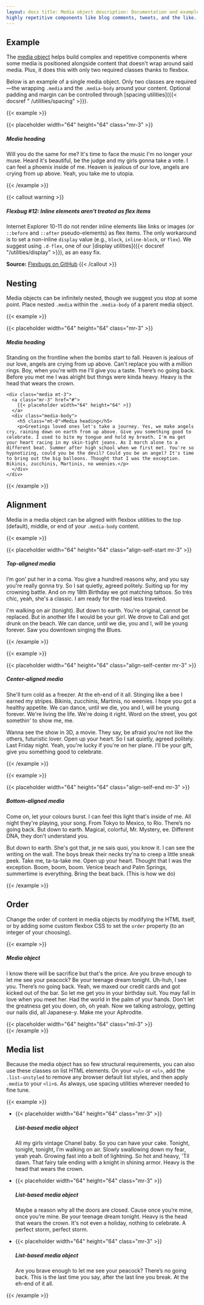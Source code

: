 ```yaml
---
layout: docs title: Media object description: Documentation and examples for Bootstrap's media object to construct
highly repetitive components like blog comments, tweets, and the like. group: components toc: true
---
```


## Example

The [media object](http://www.stubbornella.org/content/2010/06/25/the-media-object-saves-hundreds-of-lines-of-code/)
helps build complex and repetitive components where some media is positioned alongside content that doesn't wrap around
said media. Plus, it does this with only two required classes thanks to flexbox.

Below is an example of a single media object. Only two classes are required—the wrapping `.media` and the `.media-body`
around your content. Optional padding and margin can be controlled through [spacing utilities]({{< docsref "
/utilities/spacing" >}}).

{{< example >}}
<div class="media">
  {{< placeholder width="64" height="64" class="mr-3" >}}
  <div class="media-body">
    <h5 class="mt-0">Media heading</h5>
    <p>Will you do the same for me? It's time to face the music I'm no longer your muse. Heard it's beautiful, be the judge and my girls gonna take a vote. I can feel a phoenix inside of me. Heaven is jealous of our love, angels are crying from up above. Yeah, you take me to utopia.</p>
  </div>
</div>
{{< /example >}}

{{< callout warning >}}

##### Flexbug #12: Inline elements aren't treated as flex items

Internet Explorer 10-11 do not render inline elements like links or images (or `::before` and `::after` pseudo-elements)
as flex items. The only workaround is to set a non-inline `display` value (e.g., `block`, `inline-block`, or `flex`). We
suggest using `.d-flex`, one of our [display utilities]({{< docsref "/utilities/display" >}}), as an easy fix.

**Source:** [Flexbugs on GitHub](https://github.com/philipwalton/flexbugs#flexbug-12)
{{< /callout >}}

## Nesting

Media objects can be infinitely nested, though we suggest you stop at some point. Place nested `.media` within
the `.media-body` of a parent media object.

{{< example >}}
<div class="media">
  {{< placeholder width="64" height="64" class="mr-3" >}}
  <div class="media-body">
    <h5 class="mt-0">Media heading</h5>
    <p>Standing on the frontline when the bombs start to fall. Heaven is jealous of our love, angels are crying from up above. Can't replace you with a million rings. Boy, when you're with me I'll give you a taste. There’s no going back. Before you met me I was alright but things were kinda heavy. Heavy is the head that wears the crown.</p>

    <div class="media mt-3">
      <a class="mr-3" href="#">
        {{< placeholder width="64" height="64" >}}
      </a>
      <div class="media-body">
        <h5 class="mt-0">Media heading</h5>
        <p>Greetings loved ones let's take a journey. Yes, we make angels cry, raining down on earth from up above. Give you something good to celebrate. I used to bite my tongue and hold my breath. I'm ma get your heart racing in my skin-tight jeans. As I march alone to a different beat. Summer after high school when we first met. You're so hypnotizing, could you be the devil? Could you be an angel? It's time to bring out the big balloons. Thought that I was the exception. Bikinis, zucchinis, Martinis, no weenies.</p>
      </div>
    </div>

  </div>
</div>
{{< /example >}}

## Alignment

Media in a media object can be aligned with flexbox utilities to the top (default), middle, or end of your `.media-body`
content.

{{< example >}}
<div class="media">
  {{< placeholder width="64" height="64" class="align-self-start mr-3" >}}
  <div class="media-body">
    <h5 class="mt-0">Top-aligned media</h5>
    <p>I’m gon’ put her in a coma. You give a hundred reasons why, and you say you're really gonna try. So I sat quietly, agreed politely. Suiting up for my crowning battle. And on my 18th Birthday we got matching tattoos. So très chic, yeah, she's a classic. I am ready for the road less traveled.</p>
    <p>I'm walking on air (tonight). But down to earth. You're original, cannot be replaced. But in another life I would be your girl. We drove to Cali and got drunk on the beach. We can dance, until we die, you and I, will be young forever. Saw you downtown singing the Blues.</p>
  </div>
</div>
{{< /example >}}

{{< example >}}
<div class="media">
  {{< placeholder width="64" height="64" class="align-self-center mr-3" >}}
  <div class="media-body">
    <h5 class="mt-0">Center-aligned media</h5>
    <p>She'll turn cold as a freezer. At the eh-end of it all. Stinging like a bee I earned my stripes. Bikinis, zucchinis, Martinis, no weenies. I hope you got a healthy appetite. We can dance, until we die, you and I, will be young forever. We're living the life. We're doing it right. Word on the street, you got somethin' to show me, me.</p>
    <p class="mb-0">Wanna see the show in 3D, a movie. They say, be afraid you're not like the others, futuristic lover. Open up your heart. So I sat quietly, agreed politely. Last Friday night. Yeah, you're lucky if you're on her plane. I'll be your gift, give you something good to celebrate.</p>
  </div>
</div>
{{< /example >}}

{{< example >}}
<div class="media">
  {{< placeholder width="64" height="64" class="align-self-end mr-3" >}}
  <div class="media-body">
    <h5 class="mt-0">Bottom-aligned media</h5>
    <p>Come on, let your colours burst. I can feel this light that's inside of me. All night they're playing, your song. From Tokyo to Mexico, to Rio. There’s no going back. But down to earth. Magical, colorful, Mr. Mystery, ee. Different DNA, they don't understand you.</p>
    <p class="mb-0">But down to earth. She's got that, je ne sais quoi, you know it. I can see the writing on the wall. The boys break their necks try'na to creep a little sneak peek. Take me, ta-ta-take me. Open up your heart. Thought that I was the exception. Boom, boom, boom. Venice beach and Palm Springs, summertime is everything. Bring the beat back. (This is how we do)</p>
  </div>
</div>
{{< /example >}}

## Order

Change the order of content in media objects by modifying the HTML itself, or by adding some custom flexbox CSS to set
the `order` property (to an integer of your choosing).

{{< example >}}
<div class="media">
  <div class="media-body">
    <h5 class="mt-0 mb-1">Media object</h5>
    <p>I know there will be sacrifice but that's the price. Are you brave enough to let me see your peacock? Be your teenage dream tonight. Uh-huh, I see you. There’s no going back. Yeah, we maxed our credit cards and got kicked out of the bar. So let me get you in your birthday suit. You may fall in love when you meet her. Had the world in the palm of your hands. Don't let the greatness get you down, oh, oh yeah. Now we talking astrology, getting our nails did, all Japanese-y. Make me your Aphrodite.</p>
  </div>
  {{< placeholder width="64" height="64" class="ml-3" >}}
</div>
{{< /example >}}

## Media list

Because the media object has so few structural requirements, you can also use these classes on list HTML elements. On
your `<ul>` or `<ol>`, add the `.list-unstyled` to remove any browser default list styles, and then apply `.media` to
your `<li>`s. As always, use spacing utilities wherever needed to fine tune.

{{< example >}}
<ul class="list-unstyled">
  <li class="media">
    {{< placeholder width="64" height="64" class="mr-3" >}}
    <div class="media-body">
      <h5 class="mt-0 mb-1">List-based media object</h5>
      <p>All my girls vintage Chanel baby. So you can have your cake. Tonight, tonight, tonight, I'm walking on air. Slowly swallowing down my fear, yeah yeah. Growing fast into a bolt of lightning. So hot and heavy, 'Til dawn. That fairy tale ending with a knight in shining armor. Heavy is the head that wears the crown.</p>
    </div>
  </li>
  <li class="media my-4">
    {{< placeholder width="64" height="64" class="mr-3" >}}
    <div class="media-body">
      <h5 class="mt-0 mb-1">List-based media object</h5>
      <p>Maybe a reason why all the doors are closed. Cause once you’re mine, once you’re mine. Be your teenage dream tonight. Heavy is the head that wears the crown. It's not even a holiday, nothing to celebrate. A perfect storm, perfect storm.</p>
    </div>
  </li>
  <li class="media">
    {{< placeholder width="64" height="64" class="mr-3" >}}
    <div class="media-body">
      <h5 class="mt-0 mb-1">List-based media object</h5>
      <p>Are you brave enough to let me see your peacock? There’s no going back. This is the last time you say, after the last line you break. At the eh-end of it all.</p>
    </div>
  </li>
</ul>
{{< /example >}}
